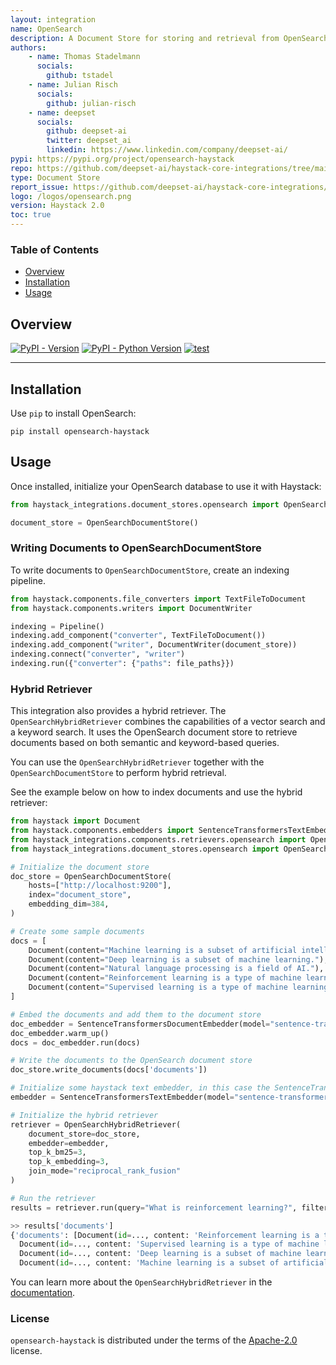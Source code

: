 ```yaml
---
layout: integration
name: OpenSearch
description: A Document Store for storing and retrieval from OpenSearch
authors:
    - name: Thomas Stadelmann
      socials:
        github: tstadel
    - name: Julian Risch
      socials:
        github: julian-risch
    - name: deepset
      socials:
        github: deepset-ai
        twitter: deepset_ai
        linkedin: https://www.linkedin.com/company/deepset-ai/
pypi: https://pypi.org/project/opensearch-haystack
repo: https://github.com/deepset-ai/haystack-core-integrations/tree/main/integrations/opensearch
type: Document Store
report_issue: https://github.com/deepset-ai/haystack-core-integrations/issues
logo: /logos/opensearch.png
version: Haystack 2.0
toc: true
---
```


### Table of Contents

- [Overview](#overview)
- [Installation](#installation)
- [Usage](#usage)

## Overview

[![PyPI - Version](https://img.shields.io/pypi/v/opensearch-haystack.svg)](https://pypi.org/project/opensearch-haystack)
[![PyPI - Python Version](https://img.shields.io/pypi/pyversions/opensearch-haystack.svg)](https://pypi.org/project/opensearch-haystack)
[![test](https://github.com/deepset-ai/haystack-core-integrations/actions/workflows/opensearch.yml/badge.svg)](https://github.com/deepset-ai/haystack-core-integrations/actions/workflows/opensearch.yml)

-----

## Installation
Use `pip` to install OpenSearch:

```console
pip install opensearch-haystack
```
## Usage
Once installed, initialize your OpenSearch database to use it with Haystack:

```python
from haystack_integrations.document_stores.opensearch import OpenSearchDocumentStore

document_store = OpenSearchDocumentStore()
```

### Writing Documents to OpenSearchDocumentStore
To write documents to `OpenSearchDocumentStore`, create an indexing pipeline.

```python
from haystack.components.file_converters import TextFileToDocument
from haystack.components.writers import DocumentWriter

indexing = Pipeline()
indexing.add_component("converter", TextFileToDocument())
indexing.add_component("writer", DocumentWriter(document_store))
indexing.connect("converter", "writer")
indexing.run({"converter": {"paths": file_paths}})
```

### Hybrid Retriever

This integration also provides a hybrid retriever. The `OpenSearchHybridRetriever` combines the capabilities of a vector search and a keyword search. It uses the OpenSearch document store to retrieve documents based on both semantic and keyword-based queries.

You can use the `OpenSearchHybridRetriever` together with the `OpenSearchDocumentStore` to perform hybrid retrieval.

See the example below on how to index documents and use the hybrid retriever:

```python
from haystack import Document
from haystack.components.embedders import SentenceTransformersTextEmbedder, SentenceTransformersDocumentEmbedder
from haystack_integrations.components.retrievers.opensearch import OpenSearchHybridRetriever
from haystack_integrations.document_stores.opensearch import OpenSearchDocumentStore

# Initialize the document store
doc_store = OpenSearchDocumentStore(
    hosts=["http://localhost:9200"],
    index="document_store",
    embedding_dim=384,
)

# Create some sample documents
docs = [
    Document(content="Machine learning is a subset of artificial intelligence."),
    Document(content="Deep learning is a subset of machine learning."),
    Document(content="Natural language processing is a field of AI."),
    Document(content="Reinforcement learning is a type of machine learning."),
    Document(content="Supervised learning is a type of machine learning."),
]

# Embed the documents and add them to the document store
doc_embedder = SentenceTransformersDocumentEmbedder(model="sentence-transformers/all-MiniLM-L6-v2")
doc_embedder.warm_up()
docs = doc_embedder.run(docs)

# Write the documents to the OpenSearch document store
doc_store.write_documents(docs['documents'])

# Initialize some haystack text embedder, in this case the SentenceTransformersTextEmbedder
embedder = SentenceTransformersTextEmbedder(model="sentence-transformers/all-MiniLM-L6-v2")

# Initialize the hybrid retriever
retriever = OpenSearchHybridRetriever(
    document_store=doc_store,
    embedder=embedder,
    top_k_bm25=3,
    top_k_embedding=3,
    join_mode="reciprocal_rank_fusion"
)

# Run the retriever
results = retriever.run(query="What is reinforcement learning?", filters_bm25=None, filters_embedding=None)

>> results['documents']
{'documents': [Document(id=..., content: 'Reinforcement learning is a type of machine learning.', score: 1.0),
  Document(id=..., content: 'Supervised learning is a type of machine learning.', score: 0.9760624679979518),
  Document(id=..., content: 'Deep learning is a subset of machine learning.', score: 0.4919354838709677),
  Document(id=..., content: 'Machine learning is a subset of artificial intelligence.', score: 0.4841269841269841)]}
```

You can learn more about the `OpenSearchHybridRetriever` in the [documentation](https://docs.haystack.deepset.ai/docs/opensearchhybridretriever).

### License

`opensearch-haystack` is distributed under the terms of the [Apache-2.0](https://spdx.org/licenses/Apache-2.0.html) license.
